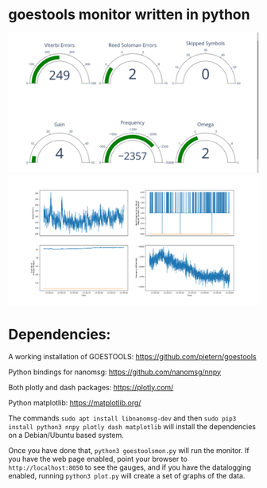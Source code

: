 # goestools monitor written in python
![Output of GoesToolsMon](./images/example.png)
![Plot of GoesToolsMon data](./images/plots.png)

# Dependencies:
A working installation of GOESTOOLS: https://github.com/pietern/goestools

Python bindings for nanomsg: https://github.com/nanomsg/nnpy

Both plotly and dash packages: https://plotly.com/

Python matplotlib: https://matplotlib.org/

The commands ```sudo apt install libnanomsg-dev``` and then ```sudo pip3 install python3 nnpy plotly dash matplotlib``` will install the dependencies on a Debian/Ubuntu based system.

Once you have done that, ```python3 goestoolsmon.py``` will run the monitor. If you have the web page enabled, point your browser to ```http://localhost:8050``` to see the gauges, and if you have the datalogging enabled, running ```python3 plot.py``` will create a set of graphs of the data.

